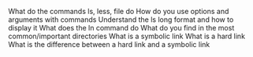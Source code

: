 What do the commands ls, less, file do
How do you use options and arguments with commands
Understand the ls long format and how to display it
What does the ln command do
What do you find in the most common/important directories
What is a symbolic link
What is a hard link
What is the difference between a hard link and a symbolic link
